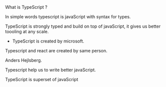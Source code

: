 What is TypeScript ?

In simple words typescript is javaScript with syntax for types.

TypeScript is strongly typed and build on top of javaScript, it gives us better toooling at any scale.


- TypeScript is created by microsoft.

Typescript and react are created by same person.

Anders Hejlsberg.


Typescript help us to write better javaScript.

TypeScript is superset of javaScript